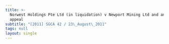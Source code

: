```yaml
---
title: >-
  Norwest Holdings Pte Ltd (in liquidation) v Newport Mining Ltd and another
  appeal
subtitle: "[2011] SGCA 42 / 23\_August\_2011"
tags: null
layout: single
---
```


